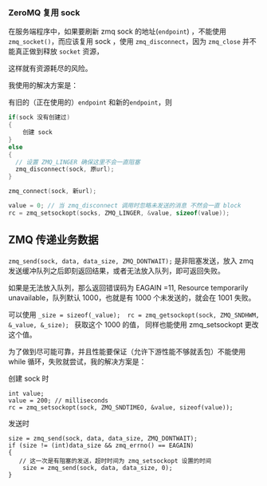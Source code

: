 

### ZeroMQ 复用 sock

 在服务端程序中，如果要刷新 zmq sock 的地址(`endpoint`) ，不能使用 `zmq_socket()`，而应该复用 sock ，使用 `zmq_disconnect`，因为 `zmq_close` 并不能真正做到释放 `socket` 资源，

这样就有资源耗尽的风险。

我使用的解决方案是：

有旧的（正在使用的）`endpoint` 和新的`endpoint`，则

```c
if(sock 没有创建过)
{
    创建 sock
}
else
{
  // 设置 ZMQ_LINGER 确保这里不会一直阻塞
  zmq_disconnect(sock, 原url);
}

zmq_connect(sock, 新url);

value = 0; // 当 zmq_disconnect 调用时忽略未发送的消息 不然会一直 block
rc = zmq_setsockopt(socks, ZMQ_LINGER, &value, sizeof(value));

```

## ZMQ 传递业务数据

 `zmq_send(sock, data, data_size, ZMQ_DONTWAIT);` 是非阻塞发送，放入 zmq 发送缓冲队列之后即刻返回结果，或者无法放入队列，即可返回失败。

如果是无法放入队列，那么返回错误码为 EAGAIN =11,  Resource temporarily unavailable，队列默认 1000，也就是有 1000 个未发送的，就会在 1001 失败。

可以使用 `_size = sizeof(_value);  rc = zmq_getsockopt(sock, ZMQ_SNDHWM, &_value, &_size); ` 获取这个 1000 的值， 同样也能使用 zmq_setsockopt 更改这个值。

为了做到尽可能可靠，并且性能要保证（允许下游性能不够就丢包）不能使用 while 循环，失败就尝试，我的解决方案是：

创建 sock 时

```
int value;
value = 200; // milliseconds
rc = zmq_setsockopt(sock, ZMQ_SNDTIMEO, &value, sizeof(value));
```

发送时 
```
size = zmq_send(sock, data, data_size, ZMQ_DONTWAIT);
if (size != (int)data_size && zmq_errno() == EAGAIN)
{
   // 这一次是有阻塞的发送，超时时间为 zmq_setsockopt 设置的时间
    size = zmq_send(sock, data, data_size, 0);
}
```
